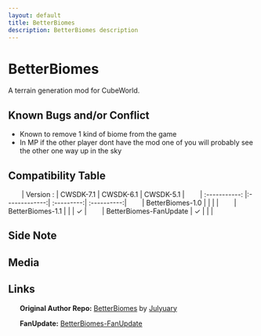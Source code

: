 ```yaml
---
layout: default
title: BetterBiomes
description: BetterBiomes description
---
```


# BetterBiomes

A terrain generation mod for CubeWorld.

## Known Bugs and/or Conflict

- Known to remove 1 kind of biome from the game
- In MP if the other player dont have the mod one of you will probably see the other one way up in the sky

## Compatibility Table
  
 
&nbsp;&nbsp;&nbsp;&nbsp;&nbsp;&nbsp; | Version :               | CWSDK-7.1     | CWSDK-6.1  | CWSDK-5.1   |
&nbsp;&nbsp;&nbsp;&nbsp;&nbsp;&nbsp; | :-----------:           |:-------------:| :---------:| :----------:|
&nbsp;&nbsp;&nbsp;&nbsp;&nbsp;&nbsp; | BetterBiomes-1.0        |               |            |             |
&nbsp;&nbsp;&nbsp;&nbsp;&nbsp;&nbsp; | BetterBiomes-1.1        |               |            |  &#10003;   |
&nbsp;&nbsp;&nbsp;&nbsp;&nbsp;&nbsp; | BetterBiomes-FanUpdate  | 	&#10003;    |            |             |

## Side Note

## Media

## Links

&nbsp;&nbsp;&nbsp;&nbsp;&nbsp;&nbsp;**Original Author Repo:** [BetterBiomes](https://github.com/ParanormalVibe/BetterBiomes) by [Julyuary](https://github.com/ParanormalVibe)

&nbsp;&nbsp;&nbsp;&nbsp;&nbsp;&nbsp;**FanUpdate:** [BetterBiomes-FanUpdate](https://github.com/Paroyer/BetterBiomes-FanUpdate) 
